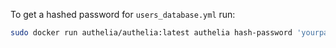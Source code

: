 To get a hashed password for `users_database.yml` run:
```bash
sudo docker run authelia/authelia:latest authelia hash-password 'yourpassword'
```